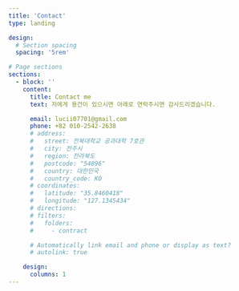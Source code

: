```yaml
---
title: 'Contact'
type: landing

design:
  # Section spacing
  spacing: '5rem'

# Page sections
sections:
  - block: ''
    content:
      title: Contact me
      text: 저에게 용건이 있으시면 아래로 연락주시면 감사드리겠습니다.

      email: lucii07701@gmail.com
      phone: +82 010-2542-2638
      # address:
      #   street: 전북대학교 공과대학 7호관
      #   city: 전주시
      #   region: 전라북도
      #   postcode: "54896"
      #   country: 대한민국
      #   country_code: KO
      # coordinates:
      #   latitude: "35.8460418"
      #   longitude: "127.1345434"
      # directions:
      # filters:
      #   folders:
      #     - contract

      # Automatically link email and phone or display as text?
      # autolink: true

    design:
      columns: 1
---
```

